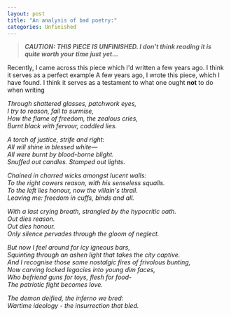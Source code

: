 ```yaml
---
layout: post
title: "An analysis of bad poetry:"
categories: Unfinished
---
```

> ***CAUTION: THIS PIECE IS UNFINISHED. I don't think reading it is quite worth your time just yet...***


Recently, I came across this piece which I'd written a few years ago. I think it serves as a perfect example 
A few years ago, I wrote this piece, which I have found. I think it serves as a testament to what one ought **not** to do when writing

*Through shattered glasses, patchwork eyes,*\
*I try to reason, fail to surmise,*\
*How the flame of freedom, the zealous cries,*\
*Burnt black with fervour, coddled lies.*

*A torch of justice, strife and right:*\
*All will shine in blessed white—*\
*All were burnt by blood-borne blight.*\
*Snuffed out candles. Stamped out lights.*

*Chained in charred wicks amongst lucent walls:*\
*To the right cowers reason, with his senseless squalls.*\
*To the left lies honour, now the villain's thrall.*\
*Leaving me: freedom in cuffs, binds and all.*

*With a last crying breath, strangled by the hypocritic oath.*\
*Out dies reason.*\
*Out dies honour.*\
*Only silence pervades through the gloom of neglect.*

*But now I feel around for icy igneous bars,*\
*Squinting through an ashen light that takes the city captive.*\
*And I recognise those same nostalgic fires of frivolous bunting,*\
*Now carving locked legacies into young dim faces,*\
*Who befriend guns for toys, flesh for food-*\
*The patriotic fight becomes love.*

*The demon deified, the inferno we bred:*\
*Wartime ideology - the insurrection that bled.*
